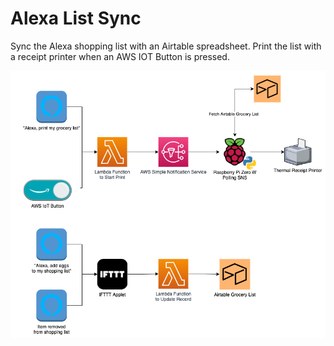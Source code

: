 # Alexa List Sync
Sync the Alexa shopping list with an Airtable spreadsheet. Print the list with a receipt printer when an AWS IOT Button is pressed.

![Diagram](img/Alexa-List-Sync.png)